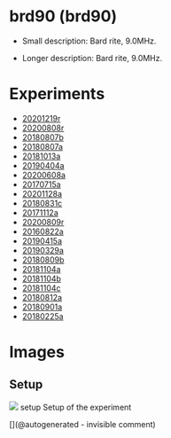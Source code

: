 # brd90 (brd90)

* Small description:  Bard rite, 9.0MHz.

* Longer description:  Bard rite, 9.0MHz.

# Experiments

* [20201219r](/include/experiments/auto/20201219r.md)
* [20200808r](/include/experiments/auto/20200808r.md)
* [20180807b](/include/experiments/auto/20180807b.md)
* [20180807a](/include/experiments/auto/20180807a.md)
* [20181013a](/include/experiments/auto/20181013a.md)
* [20190404a](/include/experiments/auto/20190404a.md)
* [20200608a](/include/experiments/auto/20200608a.md)
* [20170715a](/include/experiments/auto/20170715a.md)
* [20201128a](/include/experiments/auto/20201128a.md)
* [20180831c](/include/experiments/auto/20180831c.md)
* [20171112a](/include/experiments/auto/20171112a.md)
* [20200809r](/include/experiments/auto/20200809r.md)
* [20160822a](/include/experiments/auto/20160822a.md)
* [20190415a](/include/experiments/auto/20190415a.md)
* [20190329a](/include/experiments/auto/20190329a.md)
* [20180809b](/include/experiments/auto/20180809b.md)
* [20181104a](/include/experiments/auto/20181104a.md)
* [20181104b](/include/experiments/auto/20181104b.md)
* [20181104c](/include/experiments/auto/20181104c.md)
* [20180812a](/include/experiments/auto/20180812a.md)
* [20180901a](/include/experiments/auto/20180901a.md)
* [20180225a](/include/experiments/auto/20180225a.md)


# Images

## Setup 

![](/matty/20180225a/IMG_20180225_184226.jpg)
setup
Setup of the experiment





[](@autogenerated - invisible comment)